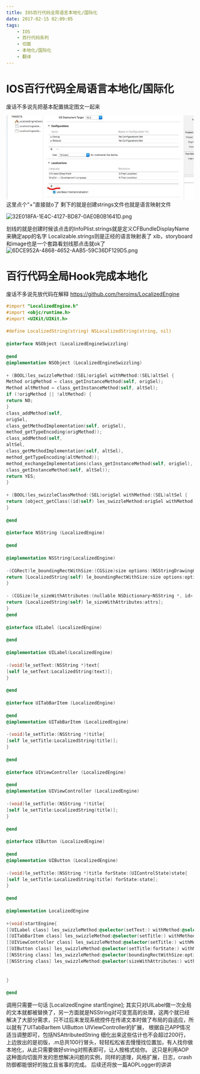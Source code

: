 ```yaml
---
title: IOS百行代码全局语言本地化/国际化
date: 2017-02-15 02:09:05
tags:
    - IOS
    - 百行代码系列
    - 切面
    - 本地化/国际化
    - 翻译
---
```


# IOS百行代码全局语言本地化/国际化
废话不多说先把基本配置搞定图文一起来

![3618569F-C518-4582-8580-9DC73F1E8B2E.png](/assets/blogImage/3994053-006976bd750f8324.jpeg)
这里点个“+”直接就o了
剩下的就是创建strings文件也就是语言映射文件

![32E018FA-1E4C-4127-BD87-0AE0B0B1641D.png](http://upload-images.jianshu.io/upload_images/3994053-6172f40aabb17548.png?imageMogr2/auto-orient/strip%7CimageView2/2/w/1240)

划线的就是创建时候该点击的InfoPlist.strings就是定义CFBundleDisplayName来确定app的名字
Localizable.strings则是正经的语言映射表了
xib，storyboard和image也是一个套路看划线那点击就ok了
![6DCE952A-4868-4652-AAB5-59C36DF129D5.png](http://upload-images.jianshu.io/upload_images/3994053-f2f6768c6d73d371.png?imageMogr2/auto-orient/strip%7CimageView2/2/w/1240)
# 百行代码全局Hook完成本地化
废话不多说先放代码在解释
https://github.com/heroims/LocalizedEngine
<!-- more -->
```Objective-C
#import "LocalizedEngine.h"
#import <objc/runtime.h>
#import <UIKit/UIKit.h>

#define LocalizedString(string) NSLocalizedString(string, nil)

@interface NSObject (LocalizedEngineSwizzling)

@end
@implementation NSObject (LocalizedEngineSwizzling)

+ (BOOL)les_swizzleMethod:(SEL)origSel withMethod:(SEL)altSel {
Method origMethod = class_getInstanceMethod(self, origSel);
Method altMethod = class_getInstanceMethod(self, altSel);
if (!origMethod || !altMethod) {
return NO;
}
class_addMethod(self,
origSel,
class_getMethodImplementation(self, origSel),
method_getTypeEncoding(origMethod));
class_addMethod(self,
altSel,
class_getMethodImplementation(self, altSel),
method_getTypeEncoding(altMethod));
method_exchangeImplementations(class_getInstanceMethod(self, origSel),
class_getInstanceMethod(self, altSel));
return YES;
}

+ (BOOL)les_swizzleClassMethod:(SEL)origSel withMethod:(SEL)altSel {
return [object_getClass((id)self) les_swizzleMethod:origSel withMethod:altSel];
}

@end

@interface NSString (LocalizedEngine)

@end

@implementation NSString(LocalizedEngine)

-(CGRect)le_boundingRectWithSize:(CGSize)size options:(NSStringDrawingOptions)options attributes:(nullable NSDictionary<NSString *, id> *)attributes context:(nullable NSStringDrawingContext *)context{
return [LocalizedString(self) le_boundingRectWithSize:size options:options attributes:attributes context:context];
}

- (CGSize)le_sizeWithAttributes:(nullable NSDictionary<NSString *, id> *)attrs{
return [LocalizedString(self) le_sizeWithAttributes:attrs];
}
@end

@interface UILabel (LocalizedEngine)

@end

@implementation UILabel(LocalizedEngine)

-(void)le_setText:(NSString *)text{
[self le_setText:LocalizedString(text)];
}

@end

@interface UITabBarItem (LocalizedEngine)

@end
@implementation UITabBarItem (LocalizedEngine)

-(void)le_setTitle:(NSString *)title{
[self le_setTitle:LocalizedString(title)];
}

@end

@interface UIViewController (LocalizedEngine)

@end
@implementation UIViewController (LocalizedEngine)

-(void)le_setTitle:(NSString *)title{
[self le_setTitle:LocalizedString(title)];
}

@end

@interface UIButton (LocalizedEngine)

@end
@implementation UIButton (LocalizedEngine)

-(void)le_setTitle:(NSString *)title forState:(UIControlState)state{
[self le_setTitle:LocalizedString(title) forState:state];
}

@end

@implementation LocalizedEngine

+(void)startEngine{
[[UILabel class] les_swizzleMethod:@selector(setText:) withMethod:@selector(le_setText:)];
[[UITabBarItem class] les_swizzleMethod:@selector(setTitle:) withMethod:@selector(le_setTitle:)];
[[UIViewController class] les_swizzleMethod:@selector(setTitle:) withMethod:@selector(le_setTitle:)];
[[UIButton class] les_swizzleMethod:@selector(setTitle:forState:) withMethod:@selector(le_setTitle:forState:)];
[[NSString class] les_swizzleMethod:@selector(boundingRectWithSize:options:attributes:context:) withMethod:@selector(le_boundingRectWithSize:options:attributes:context:)];
[[NSString class] les_swizzleMethod:@selector(sizeWithAttributes:) withMethod:@selector(le_sizeWithAttributes:)];


}

@end
```

调用只需要一句话
[LocalizedEngine startEngine];
其实只对UILabel做一次全局的文本就都被替换了，另一方面就是NSString对可变宽高的处理，这两个就已经解决了大部分需求，只不过后来发现系统控件在传递文本时做了布局的自适应，所以就有了UITabBarItem UIButton UIViewController的扩展，
根据自己APP情况适当调整即可，包括NSAttributedString 细化出来这些估计也不会超过200行，上边放出的是初版，.m总共100行冒头，轻轻松松省去慢慢找位置加，有人找你做本地化，从此只需要做好string对照表即可，让人按格式给你。
这只是利用AOP这种面向切面开发的思想解决问题的实例，同样的道理，风格扩展，日志，crash防御都能很好的独立且省事的完成。
后续还将放一篇AOPLogger的讲讲
